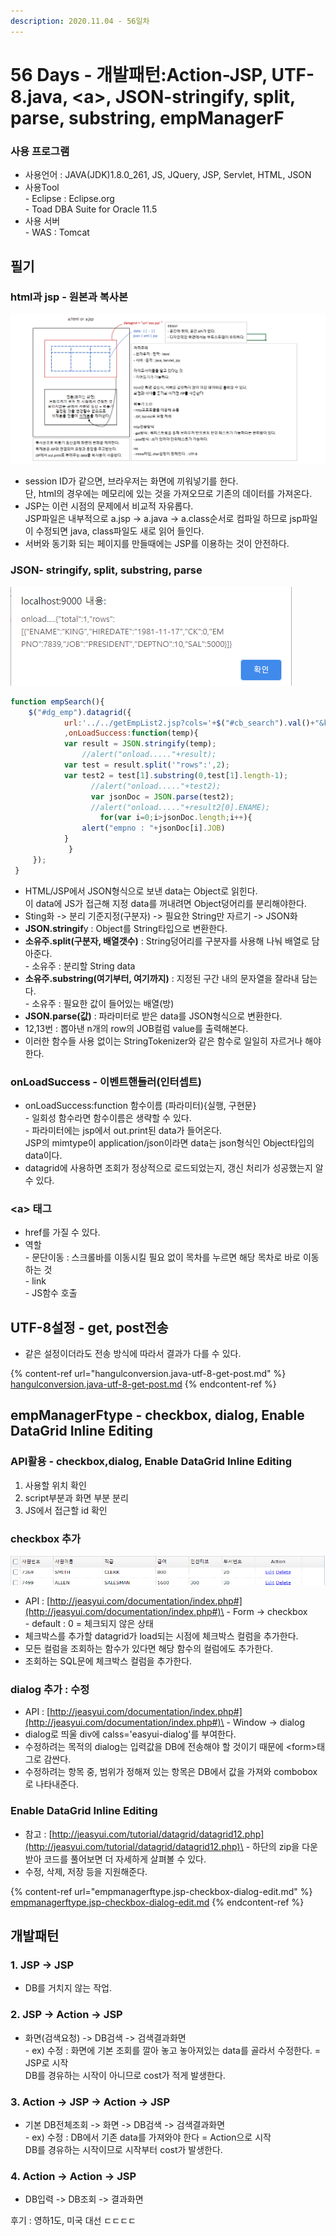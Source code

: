 ```yaml
---
description: 2020.11.04 - 56일차
---
```


# 56 Days - 개발패턴:Action-JSP, UTF-8.java, \<a>, JSON-stringify, split, parse, substring, empManagerF

### 사용 프로그램

* 사용언어 : JAVA(JDK)1.8.0\_261, JS, JQuery, JSP, Servlet, HTML, JSON
* 사용Tool \
  \- Eclipse : Eclipse.org\
  \- Toad DBA Suite for Oracle 11.5
* 사용 서버\
  \- WAS : Tomcat

## 필기

### html과 jsp - 원본과 복사본

![](<../../../.gitbook/assets/1 (58).png>)

* session ID가 같으면, 브라우저는 화면에 끼워넣기를 한다.\
  단, html의 경우에는 메모리에 있는 것을 가져오므로 기존의 데이터를 가져온다.
* JSP는 이런 시점의 문제에서 비교적 자유롭다.\
  JSP파일은 내부적으로 a.jsp -> a.java -> a.class순서로 컴파일 하므로 jsp파일이 수정되면 java, class파일도 새로 읽어 들인다.
* 서버와 동기화 되는 페이지를 만들때에는 JSP를 이용하는 것이 안전하다.

### JSON- stringify, split, substring, parse

![9번 단위테스트](<../../../.gitbook/assets/2 (45).png>)

```javascript
function empSearch(){        	 
    $("#dg_emp").datagrid({            	
            url:'../../getEmpList2.jsp?cols='+$("#cb_search").val()+"&keyword="+$("#sb_keyword").val();
            ,onLoadSuccess:function(temp){            		
            var result = JSON.stringify(temp);   
   			   	//alert("onload....."+result);
            var test = result.split('"rows":',2);
            var test2 = test[1].substring(0,test[1].length-1);
   			 	  //alert("onload....."+test2); 
   			 	  var jsonDoc = JSON.parse(test2);
   			 	  //alert("onload....."+result2[0].ENAME); 
     			 	for(var i=0;i>jsonDoc.length;i++){
	            alert("empno : "+jsonDoc[i].JOB)
            }	
   			 }		
     });
 }
```

* HTML/JSP에서 JSON형식으로 보낸 data는 Object로 읽힌다.\
  이 data에 JS가 접근해 지정 data를 꺼내려면 Object덩어리를 분리해야한다.
* Sting화 -> 분리 기준지정(구분자) -> 필요한 String만 자르기 -> JSON화
* **JSON.stringif**y : Object를 String타입으로 변환한다.
* **소유주.split(구분자, 배열갯수)** : String덩어리를 구분자를 사용해 나눠 배열로 담아준다.\
  \- 소유주 : 분리할 String data
* **소유주.substring(여기부터, 여기까지)** : 지정된 구간 내의 문자열을 잘라내 담는다.\
  \- 소유주 : 필요한 값이 들어있는 배열(방)
* **JSON.parse(값)** : 파라미터로 받은 data를 JSON형식으로 변환한다.
* 12,13번 : 뽑아낸 n개의 row의 JOB컬럼 value를 출력해본다.
* 이러한 함수들 사용 없이는 StringTokenizer와 같은 함수로 일일히 자르거나 해야한다.

### onLoadSuccess - 이벤트핸들러(인터셉트)

* onLoadSuccess:function 함수이름 (파라미터){실행, 구현문}\
  \- 일회성 함수라면 함수이름은 생략할 수 있다.\
  \- 파라미터에는 jsp에서 out.print된  data가 들어온다.\
    JSP의 mimtype이 application/json이라면 data는 json형식인 Object타입의 data이다.
* datagrid에 사용하면 조회가 정상적으로 로드되었는지, 갱신 처리가 성공했는지 알 수 있다.

### \<a> 태그

* href를 가질 수 있다.
* 역할\
  \- 문단이동 : 스크롤바를 이동시킬 필요 없이 목차를 누르면 해당 목차로 바로 이동하는 것\
  \- link\
  \- JS함수 호출

## UTF-8설정 - get, post전송

* 같은 설정이더라도 전송 방식에 따라서 결과가 다를 수 있다.

{% content-ref url="hangulconversion.java-utf-8-get-post.md" %}
[hangulconversion.java-utf-8-get-post.md](hangulconversion.java-utf-8-get-post.md)
{% endcontent-ref %}

## empManagerFtype - checkbox, dialog, Enable DataGrid Inline Editing

### API활용 - checkbox,dialog, Enable DataGrid Inline Editing

1. 사용할 위치 확인
2. script부분과 화면 부분 분리
3. JS에서 접근할 id 확인

### checkbox 추가

![](<../../../.gitbook/assets/1 (57).png>)

*  API : [http://jeasyui.com/documentation/index.php#](http://jeasyui.com/documentation/index.php#)\
  \- Form -> checkbox\
  \- default : 0 = 체크되지 않은 상태
* 체크박스를 추가할 datagrid가 load되는 시점에 체크박스 컬럼을 추가한다.
* 모든 컬럼을 조회하는 함수가 있다면 해당 함수의 컬럼에도 추가한다.
* 조회하는 SQL문에 체크박스 컬럼을 추가한다.

### dialog 추가 : 수정

*  API : [http://jeasyui.com/documentation/index.php#](http://jeasyui.com/documentation/index.php#)\
  \- Window -> dialog
* dialog로 띄울 div에 calss='easyui-dialog'를 부여한다.
* 수정하려는 목적의 dialog는 입력값을 DB에 전송해야 할 것이기 때문에 \<form>태그로 감싼다.
* 수정하려는 항목 중, 범위가 정해져 있는 항목은 DB에서 값을 가져와 combobox로 나타내준다.

### Enable DataGrid Inline Editing

* 참고 : [http://jeasyui.com/tutorial/datagrid/datagrid12.php](http://jeasyui.com/tutorial/datagrid/datagrid12.php)\
  \- 하단의 zip을 다운받아 코드를 풀어보면 더 자세하게 살펴볼 수 있다.
* 수정, 삭제, 저장 등을 지원해준다.

{% content-ref url="empmanagerftype.jsp-checkbox-dialog-edit.md" %}
[empmanagerftype.jsp-checkbox-dialog-edit.md](empmanagerftype.jsp-checkbox-dialog-edit.md)
{% endcontent-ref %}

## 개발패턴

### 1. JSP -> JSP

* DB를 거치지 않는 작업.

### 2. JSP -> Action -> JSP

* 화면(검색요청) -> DB검색 -> 검색결과화면\
  \- ex) 수정 : 화면에 기본 조회를 깔아 놓고 놓아져있는 data를 골라서 수정한다. = JSP로 시작\
    DB를 경유하는 시작이 아니므로 cost가 적게 발생한다.

### 3. Action -> JSP -> Action -> JSP

* 기본 DB전체조회 -> 화면 -> DB검색 -> 검색결과화면\
  \- ex) 수정 : DB에서 기존 data를 가져와야 한다 = Action으로 시작\
    DB를 경유하는 시작이므로 시작부터 cost가 발생한다.

### 4. Action -> Action -> JSP

* DB입력 -> DB조회 -> 결과화면

후기 : 영하1도, 미국 대선 ㄷㄷㄷㄷ
